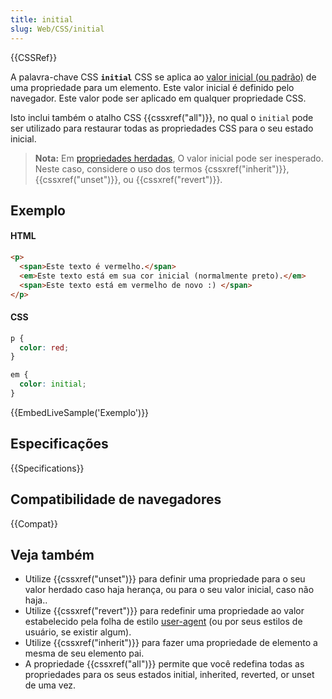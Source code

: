 ```yaml
---
title: initial
slug: Web/CSS/initial
---
```


{{CSSRef}}

A palavra-chave CSS **`initial`** CSS se aplica ao [valor inicial (ou padrão)](/pt-BR/docs/Web/CSS/initial_value) de uma propriedade para um elemento. Este valor inicial é definido pelo navegador. Este valor pode ser aplicado em qualquer propriedade CSS.

Isto inclui também o atalho CSS {{cssxref("all")}}, no qual o `initial` pode ser utilizado para restaurar todas as propriedades CSS para o seu estado inicial.

> **Nota:** Em [propriedades herdadas](/pt-BR/docs/Web/CSS/inheritance#propriedades_herdadas), O valor inicial pode ser inesperado. Neste caso, considere o uso dos termos {cssxref("inherit")}}, {{cssxref("unset")}}, ou {{cssxref("revert")}}.

## Exemplo

#### HTML

```html
<p>
  <span>Este texto é vermelho.</span>
  <em>Este texto está em sua cor inicial (normalmente preto).</em>
  <span>Este texto está em vermelho de novo :) </span>
</p>
```

#### CSS

```css
p {
  color: red;
}

em {
  color: initial;
}
```

{{EmbedLiveSample('Exemplo')}}

## Especificações

{{Specifications}}

## Compatibilidade de navegadores

{{Compat}}

## Veja também

- Utilize {{cssxref("unset")}} para definir uma propriedade para o seu valor herdado caso haja herança, ou para o seu valor inicial, caso não haja..
- Utilize {{cssxref("revert")}} para redefinir uma propriedade ao valor estabelecido pela folha de estilo [user-agent](/pt-BR/docs/Web/HTTP/Headers/User-Agent) (ou por seus estilos de usuário, se existir algum).
- Utilize {{cssxref("inherit")}} para fazer uma propriedade de elemento a mesma de seu elemento pai.
- A propriedade {{cssxref("all")}} permite que você redefina todas as propriedades para os seus estados initial, inherited, reverted, or unset de uma vez.
